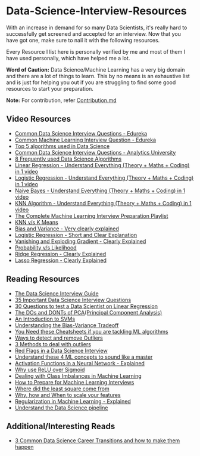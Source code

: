 # Data-Science-Interview-Resources

With an increase in demand for so many Data Scientists, it's really hard to successfully get screened and accepted for an interview. Now that you have got one, make sure to nail it with the following resources.

Every Resource I list here is personally verified by me and most of them I have used personally, which have helped me a lot.

**Word of Caution:** Data Science/Machine Learning has a very big domain and there are a lot of things to learn. This by no means is an exhaustive list and is just for helping you out if you are struggling to find some good resources to start your preparation.

**Note:** For contribution, refer [Contribution.md](https://github.com/rbhatia46/Data-Science-Interview-Resources/blob/master/Contribution.md)

## Video Resources

* [Common Data Science Interview Questions - Edureka](https://www.youtube.com/watch?v=tTAieUcNHdY)
* [Common Machine Learning Interview Question - Edureka](https://www.youtube.com/watch?v=t6gOpFLt-Ks)
* [Top 5 algorithms used in Data Science](https://www.youtube.com/watch?v=BfowBtIxNu4) 
* [Common Data Science Interview Questions - Analytics University](https://www.youtube.com/watch?v=BfowBtIxNu4) 
* [8 Frequently used Data Science Algorithms](https://www.youtube.com/watch?v=z3wMgOTSE5s) 
* [Linear Regression - Understand Everything (Theory + Maths + Coding) in 1 video](https://www.youtube.com/watch?v=E5RjzSK0fvY)
* [Logistic Regression - Understand Everything (Theory + Maths + Coding) in 1 video](https://www.youtube.com/watch?v=VCJdg7YBbAQ)
* [Naive Bayes - Understand Everything (Theory + Maths + Coding) in 1 video](https://www.youtube.com/watch?v=vz_xuxYS2PM)
* [KNN Algorithm - Understand Everything (Theory + Maths + Coding) in 1 video](https://www.youtube.com/watch?v=6kZ-OPLNcgE)
* [The Complete Machine Learning Interview Preparation Playlist](https://www.youtube.com/playlist?list=PLS1m5eEAg-6moCMFTfIghNa6DjmxxXY1O)
* [KNN v/s K Means](https://www.youtube.com/watch?v=OClrEI_5Ri4)
* [Bias and Variance - Very clearly explained](https://www.youtube.com/watch?v=EuBBz3bI-aA)
* [Logistic Regression - Short and Clear Explanation](https://www.youtube.com/watch?v=yIYKR4sgzI8)
* [Vanishing and Exploding Gradient - Clearly Explained](https://www.youtube.com/watch?v=qO_NLVjD6zE)
* [Probability v/s Likelihood](https://www.youtube.com/watch?v=pYxNSUDSFH4)
* [Ridge Regression - Clearly Explained](https://www.youtube.com/watch?v=Q81RR3yKn30)
* [Lasso Regression - Clearly Explained](https://www.youtube.com/watch?v=NGf0voTMlcs)


## Reading Resources
* [The Data Science Interview Guide](https://towardsdatascience.com/data-science-interview-guide-4ee9f5dc778)
* [35 Important Data Science Interview Questions](https://www.edureka.co/blog/interview-questions/data-science-interview-questions/)
* [30 Questions to test a Data Scientist on Linear Regression](https://www.analyticsvidhya.com/blog/2017/07/30-questions-to-test-a-data-scientist-on-linear-regression/)
* [The DOs and DONTs of PCA(Principal Component Analysis)](https://medium.com/@sadatnazrul/the-dos-and-donts-of-principal-component-analysis-7c2e9dc8cc48)
* [An Introduction to SVMs](https://towardsdatascience.com/support-vector-machine-introduction-to-machine-learning-algorithms-934a444fca47)
* [Understanding the Bias-Variance Tradeoff](https://towardsdatascience.com/understanding-the-bias-variance-tradeoff-165e6942b229)
* [You Need these Cheatsheets if you are tackling ML algorithms](https://medium.freecodecamp.org/you-need-these-cheat-sheets-if-youre-tackling-machine-learning-algorithms-45da5743888e)
* [Ways to detect and remove Outliers](https://towardsdatascience.com/ways-to-detect-and-remove-the-outliers-404d16608dba)
* [3 Methods to deal with outliers](https://www.kdnuggets.com/2017/01/3-methods-deal-outliers.html)
* [Red Flags in a Data Science Interview](https://towardsdatascience.com/red-flags-in-data-science-interviews-4f492bbed4c4)
* [Understand these 4 ML concepts to sound like a master](https://towardsdatascience.com/understand-these-4-advanced-concepts-to-sound-like-a-machine-learning-master-d32843840b52)
* [Activation Functions in a Neural Network - Explained](https://towardsdatascience.com/activation-functions-neural-networks-1cbd9f8d91d6)
* [Why use ReLU over Sigmoid](https://stats.stackexchange.com/questions/126238/what-are-the-advantages-of-relu-over-sigmoid-function-in-deep-neural-networks)
* [Dealing with Class Imbalances in Machine Learning](https://towardsdatascience.com/dealing-with-imbalanced-classes-in-machine-learning-d43d6fa19d2)
* [How to Prepare for Machine Learning Interviews](https://towardsdatascience.com/how-to-prepare-for-machine-learning-interviews-5fac3db58168)
* [Where did the least square come from](https://towardsdatascience.com/where-did-the-least-square-come-from-3f1abc7f7caf)
* [Why, how and When to scale your features](https://medium.com/greyatom/why-how-and-when-to-scale-your-features-4b30ab09db5e)
* [Regularization in Machine Learning - Explained](https://towardsdatascience.com/regularization-in-machine-learning-76441ddcf99a)
* [Understand the Data Science pipeline](https://towardsdatascience.com/a-beginners-guide-to-the-data-science-pipeline-a4904b2d8ad3)


## Additional/Interesting Reads
* [3 Common Data Science Career Transitions and how to make them happen](https://towardsdatascience.com/3-common-data-science-career-transitions-and-how-to-make-them-happen-588c3618942f)
